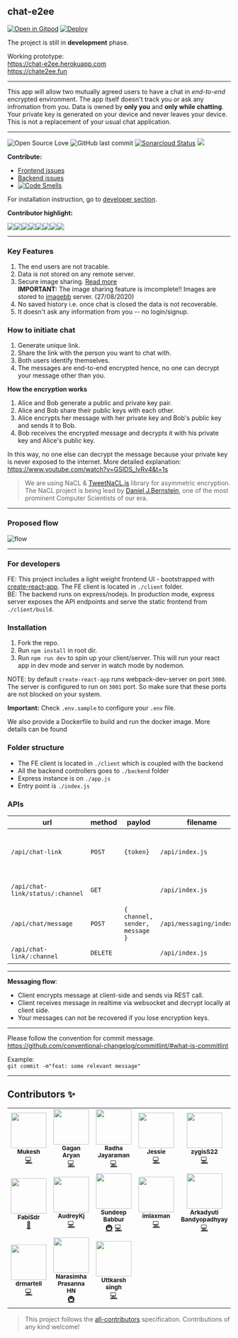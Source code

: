 ## chat-e2ee

[![Open in Gitpod](https://gitpod.io/button/open-in-gitpod.svg)](https://gitpod.io/#https://github.com/muke1908/chat-e2ee) [![Deploy](https://www.herokucdn.com/deploy/button.svg)](https://heroku.com/deploy)

The project is still in **development** phase.

Working prototype:  
https://chat-e2ee.herokuapp.com  
https://chate2ee.fun

---

This app will allow two mutually agreed users to have a chat in _end-to-end_ encrypted environment. The app itself doesn't track you or ask any infromation from you. Data is owned by **only you** and **only while chatting**. Your private key is generated on your device and never leaves your device. This is not a replacement of your usual chat application.

---

![Open Source Love](https://img.shields.io/badge/Open%20Source-with%20love-CRIMSON.svg) ![GitHub last commit](https://img.shields.io/github/last-commit/muke1908/chat-e2ee) [![Sonarcloud Status](https://sonarcloud.io/api/project_badges/measure?project=com.lapots.breed.judge:judge-rule-engine&metric=alert_status)](https://sonarcloud.io/dashboard?id=muke1908_chat-e2ee) [![](https://img.shields.io/github/issues/muke1908/chat-e2ee?style=flat)](https://github.com/muke1908/chat-e2ee/issues)

**Contribute:**

- [Frontend issues](https://github.com/muke1908/chat-e2ee/issues?q=is%3Aissue+is%3Aopen+label%3Afrontend)
- [Backend issues](https://github.com/muke1908/chat-e2ee/issues?q=is%3Aissue+is%3Aopen+label%3ABackend)
- [![Code Smells](https://sonarcloud.io/api/project_badges/measure?project=muke1908_chat-e2ee&metric=code_smells)](https://sonarcloud.io/project/issues?id=muke1908_chat-e2ee&resolved=false&types=CODE_SMELL)

For installation instruction, go to [developer section](https://github.com/muke1908/chat-e2ee#for-developers).

**Contributor highlight:**

[![](https://sourcerer.io/fame/muke1908/muke1908/chat-e2ee/images/0)](https://sourcerer.io/fame/muke1908/muke1908/chat-e2ee/links/0)[![](https://sourcerer.io/fame/muke1908/muke1908/chat-e2ee/images/1)](https://sourcerer.io/fame/muke1908/muke1908/chat-e2ee/links/1)[![](https://sourcerer.io/fame/muke1908/muke1908/chat-e2ee/images/2)](https://sourcerer.io/fame/muke1908/muke1908/chat-e2ee/links/2)[![](https://sourcerer.io/fame/muke1908/muke1908/chat-e2ee/images/3)](https://sourcerer.io/fame/muke1908/muke1908/chat-e2ee/links/3)[![](https://sourcerer.io/fame/muke1908/muke1908/chat-e2ee/images/4)](https://sourcerer.io/fame/muke1908/muke1908/chat-e2ee/links/4)[![](https://sourcerer.io/fame/muke1908/muke1908/chat-e2ee/images/5)](https://sourcerer.io/fame/muke1908/muke1908/chat-e2ee/links/5)[![](https://sourcerer.io/fame/muke1908/muke1908/chat-e2ee/images/6)](https://sourcerer.io/fame/muke1908/muke1908/chat-e2ee/links/6)[![](https://sourcerer.io/fame/muke1908/muke1908/chat-e2ee/images/7)](https://sourcerer.io/fame/muke1908/muke1908/chat-e2ee/links/7)

---

### Key Features

1. The end users are not tracable.
2. Data is not stored on any remote server.
3. Secure image sharing. [Read more](https://github.com/muke1908/chat-e2ee/wiki/Idea:-Secure-image-sharing)  
   **IMPORTANT:** The image sharing feature is imcomplete!! Images are stored to [imagebb](https://mukesh-biswas.imgbb.com/) server. (27/08/2020)
4. No saved history i.e. once chat is closed the data is not recoverable.
5. It doesn't ask any information from you -- no login/signup.

### How to initiate chat

1. Generate unique link.
2. Share the link with the person you want to chat with.
3. Both users identify themselves.
4. The messages are end-to-end encrypted hence, no one can decrypt your message other than you.

**How the encryption works**

1. Alice and Bob generate a public and private key pair.
2. Alice and Bob share their public keys with each other.
3. Alice encrypts her message with her private key and Bob's public key and sends it to Bob.
4. Bob receives the encrypted message and decrypts it with his private key and Alice's public key.

In this way, no one else can decrypt the message because your private key is never exposed to the internet.
More detailed explanation: https://www.youtube.com/watch?v=GSIDS_lvRv4&t=1s

> We are using NaCL & [TweetNaCL.js](https://github.com/dchest/tweetnacl-js/) library for asymmetric encryption. The NaCL project is being lead by [Daniel J.Bernstein](http://cr.yp.to/djb.html), one of the most prominent Computer Scientists of our era.

---

### Proposed flow

![flow](https://i.imgur.com/2GrBQMz.jpg)

---

### For developers

FE: This project includes a light weight frontend UI - bootstrapped with [create-react-app](https://reactjs.org/docs/create-a-new-react-app.html). The FE client is located in `./client` folder.  
BE: The backend runs on express/nodejs. In production mode, express server exposes the API endpoints and serve the static frontend from `./client/build`.

### Installation

1. Fork the repo.
2. Run `npm install` in root dir.
3. Run `npm run dev` to spin up your client/server. This will run your react app in dev mode and server in watch mode by nodemon.

NOTE: by default `create-react-app` runs webpack-dev-server on port `3000`. The server is configured to run on `3001` port. So make sure that these ports are not blocked on your system.

**Important:** Check `.env.sample` to configure your `.env` file.

We also provide a Dockerfile to build and run the docker image. More details can be found

### Folder structure

- The FE client is located in `./client` which is coupled with the backend
- All the backend controllers goes to `./backend` folder
- Express instance is on `./app.js`
- Entry point is `./index.js`

### APIs

| url                              | method   | paylod                         | filename                  | description                                   |
| -------------------------------- | -------- | ------------------------------ | ------------------------- | --------------------------------------------- |
| `/api/chat-link`                 | `POST`   | `{token}`                      | `/api/index.js`           | to generate unique link to start chat session |
| `/api/chat-link/status/:channel` | `GET`    |                                | `/api/index.js`           | to check if a channel is valid                |
| `/api/chat/message`              | `POST`   | `{ channel, sender, message }` | `/api/messaging/index.js` | to send a message to a specific channel       |
| `/api/chat-link/:channel`        | `DELETE` |                                | `/api/index.js`           | to delete a channel                           |

---

**Messaging flow**:

- Client encrypts message at client-side and sends via REST call.
- Client receives message in realtime via websocket and decrypt locally at client side.
- Your messages can not be recovered if you lose encryption keys.

---

Please follow the convention for commit message.  
https://github.com/conventional-changelog/commitlint/#what-is-commitlint

Example:  
`git commit -m"feat: some relevant message"`

---

## Contributors ✨

<!-- ALL-CONTRIBUTORS-LIST:START - Do not remove or modify this section -->
<!-- prettier-ignore-start -->
<!-- markdownlint-disable -->
<table>
  <tr>
    <td align="center"><a href="https://github.com/muke1908"><img src="https://avatars3.githubusercontent.com/u/20297989?v=4" width="80px;" alt=""/><br /><sub><b>Mukesh</b></sub></a><br /><a href="https://github.com/muke1908/chat-e2ee/commits?author=muke1908" title="Code">💻</a></td>
    <td align="center"><a href="https://github.com/gagan-aryan"><img src="https://avatars3.githubusercontent.com/u/62807661?v=4" width="80px;" alt=""/><br /><sub><b>Gagan Aryan</b></sub></a><br /><a href="https://github.com/muke1908/chat-e2ee/commits?author=gagan-aryan" title="Code">💻</a></td>
    <td align="center"><a href="https://github.com/jradha11"><img src="https://avatars1.githubusercontent.com/u/59576984?v=4" width="80px;" alt=""/><br /><sub><b>Radha Jayaraman</b></sub></a><br /><a href="https://github.com/muke1908/chat-e2ee/commits?author=jradha11" title="Code">💻</a></td>
    <td align="center"><a href="https://github.com/jessiematias"><img src="https://avatars1.githubusercontent.com/u/56523246?v=4" width="80px;" alt=""/><br /><sub><b>Jessie</b></sub></a><br /><a href="https://github.com/muke1908/chat-e2ee/commits?author=jessiematias" title="Code">💻</a></td>
    <td align="center"><a href="https://github.com/zygisS22"><img src="https://avatars2.githubusercontent.com/u/54106114?v=4" width="80px;" alt=""/><br /><sub><b>zygisS22</b></sub></a><br /><a href="https://github.com/muke1908/chat-e2ee/commits?author=zygisS22" title="Code">💻</a></td>
    <td align="center"><a href="https://github.com/lindsayjohnston"><img src="https://avatars0.githubusercontent.com/u/58899165?v=4" width="80px;" alt=""/><br /><sub><b>lindsayjohnston</b></sub></a><br /><a href="https://github.com/muke1908/chat-e2ee/commits?author=lindsayjohnston" title="Documentation">📖</a></td>
    <td align="center"><a href="https://github.com/JulienZD"><img src="https://avatars0.githubusercontent.com/u/48630731?v=4" width="80px;" alt=""/><br /><sub><b>Julien</b></sub></a><br /><a href="https://github.com/muke1908/chat-e2ee/commits?author=JulienZD" title="Documentation">📖</a></td>
  </tr>
  <tr>
    <td align="center"><a href="https://github.com/FabiSdr"><img src="https://avatars1.githubusercontent.com/u/62851653?v=4" width="80px;" alt=""/><br /><sub><b>FabiSdr</b></sub></a><br /><a href="https://github.com/muke1908/chat-e2ee/commits?author=FabiSdr" title="Documentation">📖</a></td>
    <td align="center"><a href="https://audreykadjar.world/"><img src="https://avatars2.githubusercontent.com/u/38159391?v=4" width="80px;" alt=""/><br /><sub><b>AudreyKj</b></sub></a><br /><a href="https://github.com/muke1908/chat-e2ee/commits?author=AudreyKj" title="Code">💻</a></td>
    <td align="center"><a href="https://github.com/DarkSouL11"><img src="https://avatars1.githubusercontent.com/u/8626394?v=4" width="80px;" alt=""/><br /><sub><b>Sundeep Babbur</b></sub></a><br /><a href="#infra-DarkSouL11" title="Infrastructure (Hosting, Build-Tools, etc)">🚇</a> <a href="https://github.com/muke1908/chat-e2ee/commits?author=DarkSouL11" title="Code">💻</a></td>
    <td align="center"><a href="https://github.com/imlaxman"><img src="https://avatars3.githubusercontent.com/u/34925185?v=4" width="80px;" alt=""/><br /><sub><b>imlaxman</b></sub></a><br /><a href="https://github.com/muke1908/chat-e2ee/commits?author=imlaxman" title="Code">💻</a></td>
    <td align="center"><a href="https://github.com/ARKEOLOGIST"><img src="https://avatars1.githubusercontent.com/u/34165124?v=4" width="80px;" alt=""/><br /><sub><b>Arkadyuti Bandyopadhyay</b></sub></a><br /><a href="https://github.com/muke1908/chat-e2ee/commits?author=ARKEOLOGIST" title="Code">💻</a></td>
    <td align="center"><a href="https://github.com/nafees87n"><img src="https://avatars2.githubusercontent.com/u/56021937?v=4" width="80px;" alt=""/><br /><sub><b>Nafees Nehar</b></sub></a><br /><a href="https://github.com/muke1908/chat-e2ee/commits?author=nafees87n" title="Code">💻</a></td>
    <td align="center"><a href="http://twsprogramming.com"><img src="https://avatars0.githubusercontent.com/u/25822696?v=4" width="80px;" alt=""/><br /><sub><b>Tyler Skulley</b></sub></a><br /><a href="https://github.com/muke1908/chat-e2ee/commits?author=tskull01" title="Code">💻</a></td>
  </tr>
  <tr>
    <td align="center"><a href="https://github.com/drmartell"><img src="https://avatars3.githubusercontent.com/u/49651717?v=4" width="80px;" alt=""/><br /><sub><b>drmartell</b></sub></a><br /><a href="https://github.com/muke1908/chat-e2ee/commits?author=drmartell" title="Code">💻</a></td>
    <td align="center"><a href="https://Narasimha1997.github.io"><img src="https://avatars2.githubusercontent.com/u/20423357?v=4" width="80px;" alt=""/><br /><sub><b>Narasimha Prasanna HN</b></sub></a><br /><a href="#infra-Narasimha1997" title="Infrastructure (Hosting, Build-Tools, etc)">🚇</a></td>
    <td align="center"><a href="https://github.com/loneWarrior581"><img src="https://avatars2.githubusercontent.com/u/67538935?v=4" width="80px;" alt=""/><br /><sub><b>Uttkarsh singh</b></sub></a><br /><a href="https://github.com/muke1908/chat-e2ee/commits?author=loneWarrior581" title="Code">💻</a></td>
  </tr>
</table>

<!-- markdownlint-enable -->
<!-- prettier-ignore-end -->
<!-- ALL-CONTRIBUTORS-LIST:END -->

> This project follows the [all-contributors](https://github.com/all-contributors/all-contributors) specification. Contributions of any kind welcome!
